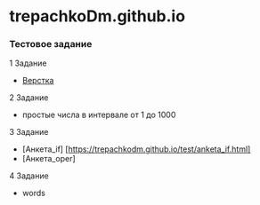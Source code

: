 # trepachkoDm.github.io

### Тестовое задание

1 Задание 
* [Верстка](https://trepachkodm.github.io/test/site.html "Верстка")

2 Задание
* простые числа в интервале от 1 до 1000

3 Задание
* [Анкета_if] [https://trepachkodm.github.io/test/anketa_if.html]
* [Анкета_oper]

4 Задание
* words
